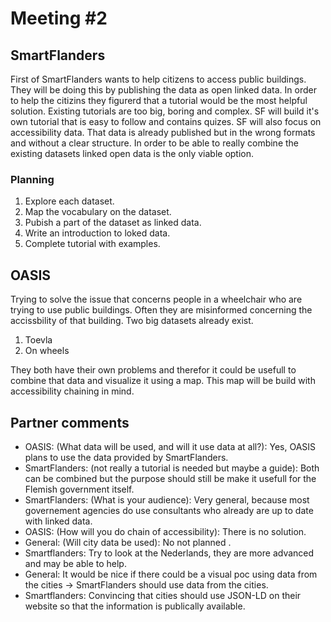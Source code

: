 # Meeting #2 

## SmartFlanders
First of SmartFlanders wants to help citizens to access public buildings. They will be doing this by publishing the data as open linked data. In order
to help the citizins they figurerd that a tutorial would be the most helpful solution. Existing tutorials are too big, boring and complex. SF will build it's own 
tutorial that is easy to follow and contains quizes.
SF will also focus on accessibility data. That data is already published but in the wrong formats and without a clear structure. In order to be able to really 
combine the existing datasets linked open data is the only viable option. 
### Planning
1. Explore each dataset.
2. Map the vocabulary on the dataset.
3. Pubish a part of the dataset as linked data.
4. Write an introduction to loked data.
5. Complete tutorial with examples.

## OASIS

Trying to solve the issue that concerns people in a wheelchair who are trying to use public buildings. Often they are misinformed concerning the accissbility of that building. Two big datasets already exist.
1. Toevla
2. On wheels

They both have their own problems and therefor it could be usefull to combine that data and visualize it using a map. This map will be build with accessibility chaining in mind. 

## Partner comments

- OASIS: (What data will be used, and will it use data at all?): Yes, OASIS plans to use the data provided by SmartFlanders.
- SmartFlanders: (not really a tutorial is needed but maybe a guide): Both can be combined but the purpose should still be make it usefull for the Flemish government itself. 
- SmartFlanders: (What is your audience): Very general, because most governement agencies do use consultants who already are up to date with linked data.
- OASIS: (How will you do chain of accessibility): There is no solution.
- General: (Will city data be used): No not planned .
- Smartflanders: Try to look at the Nederlands, they are more advanced and may be able to help.
- General: It would be nice if there could be a visual poc using data from the cities -> SmartFlanders should use data from the cities.
- Smartflanders: Convincing that cities should use JSON-LD on their website so that the information is publically available.
